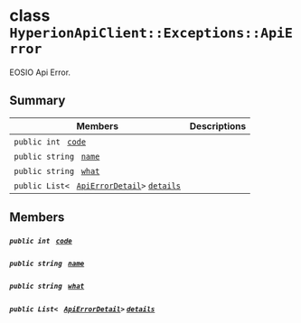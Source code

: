 # class `HyperionApiClient::Exceptions::ApiError` 

EOSIO Api Error.

## Summary

 Members                                | Descriptions                                
----------------------------------------|---------------------------------------------
`public int ` [`code`](#class_hyperion_api_client_1_1_exceptions_1_1_api_error_1a45a5b7c00a796a23f01673cef1dbe0a9) | 
`public string ` [`name`](#class_hyperion_api_client_1_1_exceptions_1_1_api_error_1a8ccf841cb59e451791bcb2e1ac4f1edc) | 
`public string ` [`what`](#class_hyperion_api_client_1_1_exceptions_1_1_api_error_1ad6ac2b3eb4d251c00687617864501a6f) | 
`public List< ` [`ApiErrorDetail`](HyperionApiClient--Exceptions--ApiErrorDetail.md)` > ` [`details`](#class_hyperion_api_client_1_1_exceptions_1_1_api_error_1aa623973a67d1420b972b9e6d2a1ee596) | 

## Members

##### `public int ` [`code`](#class_hyperion_api_client_1_1_exceptions_1_1_api_error_1a45a5b7c00a796a23f01673cef1dbe0a9) 

##### `public string ` [`name`](#class_hyperion_api_client_1_1_exceptions_1_1_api_error_1a8ccf841cb59e451791bcb2e1ac4f1edc) 

##### `public string ` [`what`](#class_hyperion_api_client_1_1_exceptions_1_1_api_error_1ad6ac2b3eb4d251c00687617864501a6f) 

##### `public List< ` [`ApiErrorDetail`](HyperionApiClient--Exceptions--ApiErrorDetail.md)` > ` [`details`](#class_hyperion_api_client_1_1_exceptions_1_1_api_error_1aa623973a67d1420b972b9e6d2a1ee596) 

